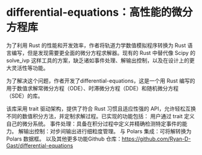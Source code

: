 # differential-equations：高性能的微分方程库

为了利用 Rust 的性能和开发效率，作者将轨道力学数值模拟程序转换为 Rust 语言编写，但是发现需要更全面的微分方程求解器。现有的 Rust 中替代像 Scipy 的 solve_ivp 这样工具的方案，缺乏诸如事件处理、解输出控制，以及在设计上的更大灵活性等功能。

为了解决这个问题，作者开发了differential-equations，这是一个用 Rust 编写的用于数值求解常微分方程（ODE）、时滞微分方程（DDE）和随机微分方程（SDE）的库。

该库采用 trait 驱动架构，提供了符合 Rust 习惯且适应性强的 API，允许轻松互换不同的数值积分方法，并定制求解过程。已实现的功能包括：
用户通过 trait 定义自己的微分系统。
事件处理：具备在积分过程中定义并精确检测特定事件的能力。
解输出控制：对步间输出进行细粒度管理。
与 Polars 集成：可将解转换为 Polars 数据框。
以及其他更多功能Github 仓库：https://github.com/Ryan-D-Gast/differential-equations


